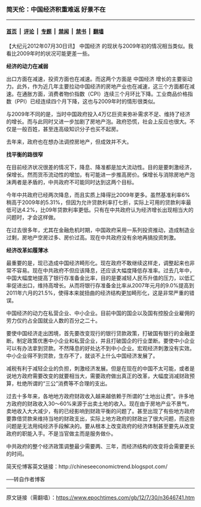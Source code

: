 ### 简天伦：中国经济积重难返  好景不在

---

#### [首页](../../../..?n3646741) &nbsp;|&nbsp; [评论](../../../../../epoch-comment?n3646741) &nbsp;|&nbsp; [专题](../../../../../epoch-special?n3646741) &nbsp;|&nbsp; [禁闻](../../../../../epoch-news?n3646741) &nbsp;|&nbsp; [禁书](../../../../../books?n3646741) &nbsp;|&nbsp; [翻墙](https://github.com/gfw-breaker/nogfw/blob/master/README.md?n3646741)


<div class="post_content" id="artbody" itemprop="articleBody">
 <!-- article content begin -->
 <p>
  【大纪元2012年07月30日讯】
  <ok href="https://www.epochtimes.com/gb/tag/%E4%B8%AD%E5%9B%BD%E7%BB%8F%E6%B5%8E.html">
   中国经济
  </ok>
  的现状与2009年初的情况相当类似。我看比2009年时的状况可能更差一些。
 </p>
 <p>
  <b>
   经济的动力在减弱
  </b>
 </p>
 <p>
  出口方面在减速，投资方面也在减速。而这两个方面是
  <ok href="https://www.epochtimes.com/gb/tag/%E4%B8%AD%E5%9B%BD%E7%BB%8F%E6%B5%8E.html">
   中国经济
  </ok>
  增长的主要驱动力。此外，作为近几年主要拉动中国经济的房地产业也在减速，这三个方面都在减速。在通胀方面，消费者物价指数（CPI）连续三个月环比下降。工业商品价格指数（PPI）已经连续四个月下降，这也与2009年时的情形很类似。
 </p>
 <p>
  与2009年不同的是，当时中国政府投入4万亿巨资来弥补需求不足、维持了经济的增长。而与此同时又进一步加剧了房地产泡。政府恐慌，社会上反应也很大。不仅是一般百姓，甚至连高级知识分子也买不起房。
 </p>
 <p>
  去年来，政府也在想办法调控房地产，但成效并不大。
 </p>
 <p>
  <b>
   找平衡的路很窄
  </b>
 </p>
 <p>
  在目前经济状况很差的情况下，降息、降准都是加大流动性。目的是要刺激经济，保增长。然而货币流动性的增加，有可能进一步推高房价。保增长与消除房地产泡沫两者是矛盾的，中共政府不可能同时达到这两个目标。
 </p>
 <p>
  今年中共政府已经两次降息，而且实质上降得比2009年更多。虽然基准利率6%稍高于2009年的5.31%，但因为允许贷款利率打七折，实际上可用的贷款利率最低可达4.2%，比09年贷款利率更低。只有在中共政府认为经济增长出现相当大的问题时，才会这样做。
 </p>
 <p>
  在过去很多年，尤其在金融危机时期，中国政府采用一系列投资推动，造成制造业过剩，房地产空房过多、房价过高。现在中共政府没有余地再搞投资刺激。
 </p>
 <p>
  <b>
   经济改革如履薄冰
  </b>
 </p>
 <p>
  最重要的是，现已造成中国经济畸形化。现在政府不敢继续这样走，调整起来也非常不容易。现在中共政府不但应该降息，还应该大幅度降低存准率。过去几年中，中国大幅度地提高了银行存准备金比率，目的是要减轻人民币升值的压力，以低汇率促进出口，维持高增长。从而将银行存准备金比率从2007年元月的9.0%提高到2011年六月的21.5%，使得本来就扭曲的经济结构更加畸形化，这是非常严重的错误。
 </p>
 <p>
  中国经济的动力在私营企业、中小企业。目前中国的国企以及国有控股企业雇佣的劳力仅约占全国就业人数的百分之二十。
 </p>
 <p>
  要使中国经济走出困境，首先要改变现行的银行贷款政策，打破国有银行的金融垄断。制定政策优惠中小企业和私营企业，并且打破国企的行业垄断。要使中小企业可以有办法拿到贷款。不然降息的好处达不到中小企业。宏观经济刺激没有实效。中小企业得不到贷款，生存不了，就谈不上什么中国经济发展了。
 </p>
 <p>
  减税有利于减轻企业的负担，刺激经济发展。但是在现在的中国不太可能，或者是说地方政府需要改变的就要相当大，需要政府做出真正的改革，大幅度消减财政预算，杜绝所谓的“三公”消费等不合理的支出。
 </p>
 <p>
  过去十多年来，各地地方政府财政收入越来越依赖于所谓的“土地出让费”。许多地方政府的财政收入30～60%来源于出卖土地的收入。现在由于房地产业不景气，卖地收入大大减少，有的已经影响到财政平衡的问题了。甚至出现了有些地方政府要靠借贷款来维持当地的财政支出，实际上地方政府的财政出了很大问题，而这些问题是无法用纯经济手段解决的。要从根本上改变政府的经济体制甚至要先从改变政府的职能入手。不是当官做主而是服务做仆。
 </p>
 <p>
  中共政府的整个经济政策调整最少需要两、三年，而经济结构的改变将会需要更长的时间。
 </p>
 <p>
  简天伦博客英文链接：http://chineseeconomictrend.blogspot.com/
 </p>
 <p>
  ──转自作者博客
 </p>
 <!-- article content end -->
 <div id="below_article_ad">
 </div>
</div>


---

原文链接（需翻墙）：https://www.epochtimes.com/gb/12/7/30/n3646741.htm